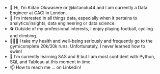 - 👋 Hi, I’m Kiitan Oluwasere or @kiitanolu44 and I am currently a Data Engineer at CACI in London.
- 👀 I’m interested in all things data, especially when it pertains to analytics/insights, data engineering or data science.
- ⚽️ Outside of my professional interests, I enjoy playing football, cycling and climbing.
- 🏃🏾‍♂️ I take my health and well-being seriously and frequently go to the gym/complete 20k/30k runs. Unfortunately, I never learned how to swim!
- 🌱 I’m currently learning SAS and R but I am most confident with Python, SQL and Tableau at this moment in time.
- 📫 How to reach me ... on Linkedin!

<!---
kiitanolu44/kiitanolu44 is a ✨ special ✨ repository because its `README.md` (this file) appears on your GitHub profile.
You can click the Preview link to take a look at your changes.
--->
